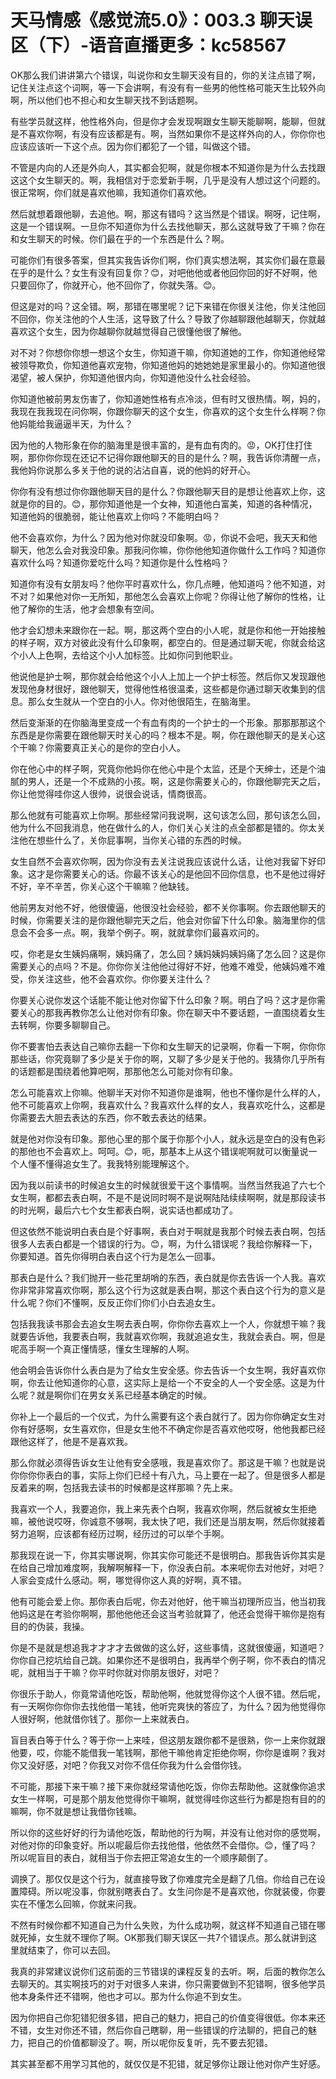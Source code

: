 # 天马情感《感觉流5.0》：003.3 聊天误区（下）-语音直播更多：kc58567

OK那么我们讲讲第六个错误，叫说你和女生聊天没有目的，你的关注点错了啊，记住关注点这个词啊，等一下会讲啊，有没有有一些男的他性格可能天生比较外向啊，所以他们也不担心和女生聊天找不到话题啊。

有些学员就这样，他性格外向，但是你才会发现啊跟女生聊天能聊啊，能聊，但就是不喜欢你啊，有没有应该都是有。啊，当然如果你不是这样外向的人，你你你也应该应该听一下这个点。因为你们都犯了一个错，叫做这个错。

不管是内向的人还是外向人，其实都会犯啊，就是你根本不知道你是为什么去找跟这这个女生聊天的。啊，我相信对于恋爱新手啊，几乎是没有人想过这个问题的。很正常啊，你们就是喜欢他嘛，我知道你们喜欢他。

然后就想着跟他聊，去追他。啊，那这有错吗？这当然是个错误。啊呀，记住啊，这是一个错误啊。一旦你不知道你为什么去找他聊天，那么这就导致了干嘛？你在和女生聊天的时候。你们最在乎的一个东西是什么？啊。

可能你们有很多答案，但其实我告诉你们啊，你们真实想法啊，其实你们最在意最在乎的是什么？女生有没有回复你？😊，对吧他他或者他回你回的好不好啊，他只要回你了，你就开心，他不回你了，你就失落。😊。

但这是对的吗？这全错。啊，那错在哪里呢？记下来错在你很关注他，你关注他回不回你，你关注他的个人生活，这导致了什么？导致了你越聊跟他越聊天，你就越喜欢这个女生，因为你越聊你就越觉得自己很懂他很了解他。

对不对？你想你你想一想这个女生，你知道干嘛，你知道她的工作，你知道他经常被领导欺负，你知道他喜欢宠物，你知道他妈的她她她是家里最小的。你知道他很渴望，被人保护，你知道他很内向，你知道他没什么社会经验。

你知道他被前男友伤害了，你知道她性格有点冷淡，但有时又很热情。啊，妈的，我现在我我现在问你啊，你跟你聊天的这个女生，你喜欢的这个女生什么样啊？你他妈能给我逼逼半天，为什么？

因为他的人物形象在你的脑海里是很丰富的，是有血有肉的。😡，OK打住打住啊，那你你你现在还记不记得你跟他聊天的目的是什么？啊，我告诉你清醒一点，我他妈你说那么多关于他的说的沾沾自喜，说的他妈的好开心。

你你有没有想过你你跟他聊天目的是什么？你跟他聊天目的是想让他喜欢上你，这就是你的目的。😊，那你知道他是一个女神，知道他白富美，知道的各种情况，知道他妈的很脆弱，能让他喜欢上你吗？不能明白吗？

他不会喜欢你，为什么？因为他对你就没印象啊。😡，你说不会吧，我天天和他聊天，他怎么会对我没印象。那我问你嘛，你你他他知道你做什么工作吗？知道你喜欢什么吗？知道你爱吃什么吗？知道你是什么性格吗？

知道你有没有女朋友吗？他你平时喜欢什么，你几点睡，他知道吗？他不知道，对不对？如果他对你一无所知，那他怎么会喜欢上你呢？你得让他了解你的性格，让他了解你的生活，他才会想象有空间。

他才会幻想未来跟你在一起。啊，那这两个空白的小人呢，就是你和他一开始接触的样子啊，双方对彼此没有什么印象啊，都空白的。但是通过聊天呢，你就会给这个小人上色啊，去给这个小人加标签。比如你问到他职业。

他说他是护士啊，那你就会给他这个小人上加上一个护士标签。然后你又发现跟他发现他身材很好，跟他聊天，觉得他性格很温柔，这些都是你通过聊天收集到的信息。那么女生就从一个空白的小人。你对他很陌生，在脑海里。

然后变渐渐的在你脑海里变成一个有血有肉的一个护士的一个形象。那那那那这个东西是是你需要在跟他聊天时关心的吗？根本不是。啊，你在跟他聊天的是关心这个干嘛？你需要真正关心的是你的空白小人。

你在他心中的样子啊，究竟你他妈你在他心中是个太监，还是个天绅士，还是个油腻的男人，还是一个不成熟的小孩。啊，这是你需要关心的，你跟他聊完天之后，你让他觉得哇你这人很帅，说很会说话，情商很高。

那么他就有可能喜欢上你啊。那些经常问我说啊，这句该怎么回，那句该怎么回，他为什么不回我消息，他在做什么的人，你们关心关注的点全部都是错的。你太关注他在想些什么了，关你屁事啊，当你关心错的东西的时候。

女生自然不会喜欢你啊，因为你没有去关注说我应该说什么话，让他对我留下好印象。这才是你需要关心的话。你最不该关心的是他回不回你信息，也不是他过得好不好，辛不辛苦，你关心这个干嘛嘛？他缺钱。

他前男友对他不好，他很傻逼，他很没社会经验，都不关你事啊。你去跟他聊天的时候，你需要关注的是你跟他聊完天之后，他会对你留下什么印象。脑海里你的信息会不会多一点。啊，我举个例子。啊，就就拿你们最喜欢问的。

哎，你老是女生姨妈痛啊，姨妈痛了，怎么回？姨妈姨妈姨妈痛了怎么回？这是你需要关心的点吗？不是。你你你关注他他过得好不好，他难不难受，他姨妈难不难受，你关注这些，他不会喜欢你。你你要关注什么？

你要关心说你发这个话能不能让他对你留下什么印象？啊。明白了吗？这才是你需要关心的那我再教你怎么让他对你有印象。你在聊天中不要话题，一直围绕着女生去转啊，你要多聊聊自己。

你不要害怕去表达自己嘛你去翻一下你和女生聊天的记录啊，你看一下啊，你你你那些话，你究竟聊了多少是关于你的啊，又聊了多少是关于他的。我猜你几乎所有的话题都是围绕着他算吧啊，那那他怎么可能对你有印象。

怎么可能喜欢上你嘛。他聊半天对你不知道你是谁啊，他也不懂你是什么样的人，他不可能喜欢上你啊，我喜欢什么？我喜欢什么样的女人，我喜欢吃什么，这都是你需要去大胆去表达的东西，你不敢去表达的结果。

就是他对你没有印象。那他心里的那个属于你那个小人，就永远是空白的没有色彩的那他也不会喜欢上。呵呵。😊，呃，那基本上从这个错误呢啊就可以衡量说一个人懂不懂得追女生了。我我特别能理解这个。

因为我以前读书的时候追女生的时候就很爱干这个事情啊。当然当然我追了六七个女生啊，都都去表白啊，不是不是说同时啊不是说啊陆陆续续啊啊，就是那段读书的时光啊，最后六七个女生都表白啊，说实话也都成功了。

但这依然不能说明白表白是个好事啊，表白对于啊就是我那个时候去表白啊，包括很多人去表白都是一个错误的行为。😊，啊，为什么错误呢？我给你解释一下，你要知道。首先你得明白表白这个行为是怎么一回事。

那表白是什么？我们抛开一些花里胡哨的东西，表白就是你去告诉一个人我。喜欢你非常非常喜欢你啊，那么这个行为这就是表白啊，那这个表白这个行为的意义是什么呢？你们不懂啊，反反正你们你们小白去追女生。

包括我我读书那会去追女生啊去表白啊，你你你去喜欢上一个人，你就想干嘛？我就要告诉他，我要表白啊，我就喜欢你啊，我就追追女生，我就会表白。啊，但是呢高手啊一个真正懂情感，懂女生理解的人啊。

他会明会告诉你什么表白是为了给女生安全感。你去告诉一个女生啊，我好喜欢你啊，你去让他知道你的心意，这实际上是给一个不安全的人一个安全感。这是为什么呢？就是啊你们在男女关系已经基本确定的时候。

你补上一个最后的一个仪式，为什么需要有这个表白就行了。因为你你确定女生对你有好感啊，女生喜欢你，但是女生他不不确定你是否喜欢他哎呀，他他我都已经跟他这样了，他是不是喜欢我。

那么你就必须得告诉女生让他有安全感哦，我是喜欢你了。那这是干嘛？也就是说你你你你表白的事，实际上你们已经十有八九，马上要在一起了。但是很多人都是反着来的啊，包括我去读书的时候都是这样那嘛？先上来。

我喜欢一个人，我要追你，我上来先表个白啊，我喜欢你啊，然后就被女生拒绝嘛，被他说哎呀，你诚意不够啊，我太快了吧，我们还是当朋友啊，然后你就接着努力追啊，应该都有经历过啊，经历过的可以举个手啊。

那我现在说一下，你其实哪说啊，你其实你可能还不是很明白。那我告诉你其实是在给自己增加难度啊，我解啊解释一下，你没表白前。本来呢你去对他好，对吧？人家会变成什么感动。啊，哪觉得你这人真的好啊，真不错。

他有可能会爱上你。那你表白后呢，你去对他好，他干嘛当初理所应当，他当初我他妈这是在考验你啊啊，那他他他还会这当考验就算了，他还会觉得干嘛你是抱有目的的伪装，我操。

你是不是就是想追我才才才才去做做的这么好，这些事情，这就很傻逼，知道吧？你你自己挖坑给自己跳。如果你还不是很明白，我再举个例子啊，你不表白的情况呢，就相当于干嘛？你平时你就对你朋友很好，对吧？

你很乐于助人，你竟常请他吃饭，帮助他啊，他就觉得你这个人很不错。然后呢，有一天啊你你你你去找他借一笔钱，他听完爽快的答应了，为什么？因为他觉得你人很好啊，他就借你钱了。那你一上来就表白。

盲目表白等于什么？等于你一上来哇，但这朋友跟你都不是很熟，你一上来你就跟他要，哎，你能不能借我一笔钱啊，那他干嘛他肯定拒绝你啊，你你是谁啊？我对你又没好感，对吧？你我又对你不信任你我为什么会借你钱。

不可能，那接下来干嘛？接下来你就经常请他吃饭，你你去帮助他。这就像你追求女生一样啊，可是那个朋友他觉得你干嘛啊，就觉得哇你这些行为都是抱有目的的嘛啊，你不就是想让我借你钱嘛。

所以你的这些好好的行为请他吃饭，帮助他的行为啊，并没有让他对你的感觉啊，对他对你的印象变好。所以呢最后你去找他借，他依然不会借你。😊，懂了吗？所以呢盲目的表白，就相当于你去把正常追女生的一个顺序颠倒了。

调换了。那仅仅是这个行为，就直接导致了你难度完全是翻了几倍。你给自己在设置障碍。所以呢没事，你就别瞎表白了。女生问你是不是喜欢他，你就装傻，你要实在不懂怎么回嘛，你就来问我。

不然有时候你都不知道自己为什么失败，为什么成功啊，就这样不知道自己错在哪就死掉，女生就不理你了啊。OK那我们聊天误区一共7个错误点。那么就讲到这里就结束了，你可以去回。

我真的非常建议说你们这前面的三节错误的课程反复的去听。啊，后面的教你怎么去聊天的。其实啊技巧的对于对很多人来讲，你只需要做到不犯错啊，很多他学员他本身条件还不错啊，他也才可以。那为什么你追不到女生。

因为你把自己你犯错犯很多错，把自己的魅力，把自己的价值变得很低。你本来还不错，女生对你还不错，然后你自己瞎聊，用一些错误的疗法聊的，把自己的魅力，把自己的价值都聊没了。啊，所以呢你反复听，先不要去犯错。

其实甚至都不用学习其他的，就仅仅是不犯错，就足够你让跟让他对你产生好感。